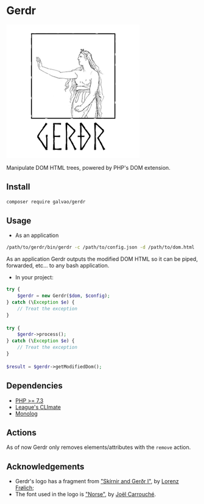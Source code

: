 # Gerdr

![Gerdr Logo](https://raw.githubusercontent.com/galvao/gerdr/master/media/Gerdr350.png)

Manipulate DOM HTML trees, powered by PHP's DOM extension.

## Install
```bash
composer require galvao/gerdr
```

## Usage

* As an application

```bash
/path/to/gerdr/bin/gerdr -c /path/to/config.json -d /path/to/dom.html
```

As an application Gerdr outputs the modified DOM HTML so it can be piped, forwarded, etc... to any bash application.

* In your project:

```php
try {
    $gerdr = new Gerdr($dom, $config);
} catch (\Exception $e) {
    // Treat the exception
}

try {
    $gerdr->process();
} catch (\Exception $e) {
    // Treat the exception
}

$result = $gerdr->getModifiedDom();
```


## Dependencies
* [PHP >= 7.3](https://www.php.net)
* [League's CLImate](https://climate.thephpleague.com/)
* [Monolog](https://github.com/Seldaek/monolog)

## Actions

As of now Gerdr only removes elements/attributes with the `remove` action.

## Acknowledgements

* Gerdr's logo has a fragment from ["Skírnir and Gerðr I"](https://en.wikipedia.org/wiki/File:Sk%C3%ADrnir_and_Ger%C3%B0r_I_by_Fr%C3%B8lich.jpg), by [Lorenz Frølich](https://en.wikipedia.org/wiki/Lorenz_Fr%C3%B8lich);
* The font used in the logo is ["Norse"](https://www.dafont.com/norse.font), by [Joël Carrouché](https://www.joelcarrouche.com).